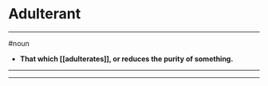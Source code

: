 # Adulterant
---
#noun
- **That which [[adulterates]], or reduces the purity of something.**
---
---
